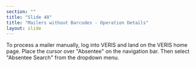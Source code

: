 ```yaml
---
section: ""
title: "Slide 48"
title: "Mailers without Barcodes - Operation Details"
layout: slide
---
```


To process a mailer manually, log into VERIS and land on the VERIS home page. Place the cursor over "Absentee" on the navigation bar. Then select "Absentee Search" from the dropdown menu.